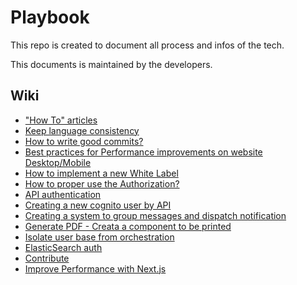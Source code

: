 # Playbook

This repo is created to document all process and infos of the tech.

This documents is maintained by the developers.

## Wiki

- ["How To" articles](https://github.com/pontte/playbook/blob/master/Wiki/README.md)
- [Keep language consistency](https://github.com/pontte/playbook/blob/master/Wiki/articles/keep_language_consistency.md)
- [How to write good commits?](https://github.com/pontte/playbook/blob/master/Wiki/articles/how_to_write_good_commits.md)
- [Best practices for Performance improvements on website Desktop/Mobile](https://github.com/pontte/playbook/blob/master/Chore/2475-8218/improve-performance-website.md)
- [How to implement a new White Label](https://github.com/pontte/playbook/blob/master/Wiki/articles/how_to_implement_whitelabel.md)
- [How to proper use the Authorization?](https://github.com/pontte/playbook/tree/master/Architecture/Torre/Authorization)
- [API authentication](https://github.com/pontte/playbook/blob/master/Chore/1366/README.md)
- [Creating a new cognito user by API](https://github.com/pontte/playbook/blob/master/Chore/2115/README.md)
- [Creating a system to group messages and dispatch notification](https://github.com/pontte/playbook/blob/master/Chore/2118/README.md)
- [Generate PDF - Creata a component to be printed](https://github.com/pontte/playbook/blob/master/Chore/2260/README.md)
- [Isolate user base from orchestration](https://github.com/pontte/playbook/blob/master/Chore/6177/README.md)
- [ElasticSearch auth](https://github.com/pontte/playbook/blob/master/Chore/7173/README.md)
- [Contribute](https://github.com/pontte/playbook/blob/master/Wiki/articles/how_to_contribute.md)
- [Improve Performance with Next.js](https://github.com/pontte/playbook/blob/master/Chore/2475-8218/improve-performance-nextjs.md)
